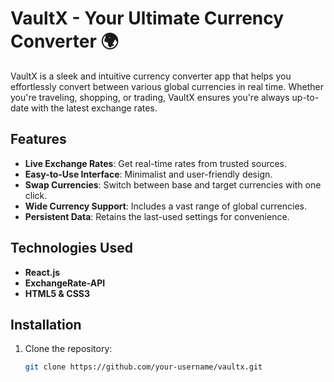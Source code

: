 # VaultX - Your Ultimate Currency Converter 🌍

VaultX is a sleek and intuitive currency converter app that helps you effortlessly convert between various global currencies in real time. Whether you're traveling, shopping, or trading, VaultX ensures you're always up-to-date with the latest exchange rates.

## Features
- **Live Exchange Rates**: Get real-time rates from trusted sources.
- **Easy-to-Use Interface**: Minimalist and user-friendly design.
- **Swap Currencies**: Switch between base and target currencies with one click.
- **Wide Currency Support**: Includes a vast range of global currencies.
- **Persistent Data**: Retains the last-used settings for convenience.

## Technologies Used
- **React.js**
- **ExchangeRate-API**
- **HTML5 & CSS3**

## Installation
1. Clone the repository:
   ```bash
   git clone https://github.com/your-username/vaultx.git

